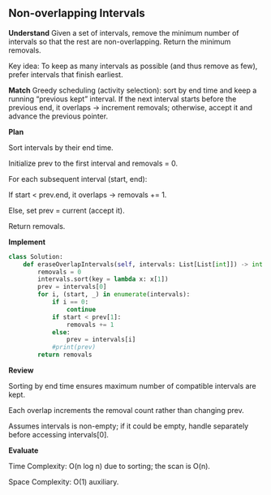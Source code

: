 ## Non-overlapping Intervals
**Understand**
Given a set of intervals, remove the minimum number of intervals so that the rest are non-overlapping. Return the minimum removals.

Key idea: To keep as many intervals as possible (and thus remove as few), prefer intervals that finish earliest.

**Match**
Greedy scheduling (activity selection): sort by end time and keep a running “previous kept” interval. If the next interval starts before the previous end, it overlaps → increment removals; otherwise, accept it and advance the previous pointer.

**Plan**

Sort intervals by their end time.

Initialize prev to the first interval and removals = 0.

For each subsequent interval (start, end):

If start < prev.end, it overlaps → removals += 1.

Else, set prev = current (accept it).

Return removals.

**Implement**
```py
class Solution:
    def eraseOverlapIntervals(self, intervals: List[List[int]]) -> int:
        removals = 0
        intervals.sort(key = lambda x: x[1])
        prev = intervals[0]
        for i, (start, _) in enumerate(intervals):
            if i == 0:
                continue
            if start < prev[1]:
                removals += 1
            else:
                prev = intervals[i]
            #print(prev)
        return removals
```

**Review**

Sorting by end time ensures maximum number of compatible intervals are kept.

Each overlap increments the removal count rather than changing prev.

Assumes intervals is non-empty; if it could be empty, handle separately before accessing intervals[0].

**Evaluate**

Time Complexity: O(n log n) due to sorting; the scan is O(n).

Space Complexity: O(1) auxiliary.